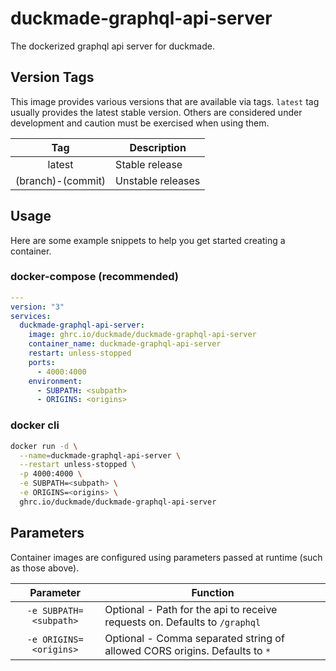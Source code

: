 # duckmade-graphql-api-server

The dockerized graphql api server for duckmade.

## Version Tags

This image provides various versions that are available via tags. `latest` tag usually provides the latest stable version. Others are considered under development and caution must be exercised when using them.

|        Tag        | Description       |
| :---------------: | ----------------- |
|      latest       | Stable release    |
| (branch)-(commit) | Unstable releases |

## Usage

Here are some example snippets to help you get started creating a container.

### docker-compose (recommended)

```yaml
---
version: "3"
services:
  duckmade-graphql-api-server:
    image: ghrc.io/duckmade/duckmade-graphql-api-server
    container_name: duckmade-graphql-api-server
    restart: unless-stopped
    ports:
      - 4000:4000
    environment:
      - SUBPATH: <subpath>
      - ORIGINS: <origins>
```

### docker cli

```bash
docker run -d \
  --name=duckmade-graphql-api-server \
  --restart unless-stopped \
  -p 4000:4000 \
  -e SUBPATH=<subpath> \
  -e ORIGINS=<origins> \
  ghrc.io/duckmade/duckmade-graphql-api-server
```

## Parameters

Container images are configured using parameters passed at runtime (such as those above).

|       Parameter        | Function                                                                   |
| :--------------------: | -------------------------------------------------------------------------- |
| `-e SUBPATH=<subpath>` | Optional - Path for the api to receive requests on. Defaults to `/graphql` |
| `-e ORIGINS=<origins>` | Optional - Comma separated string of allowed CORS origins. Defaults to `*` |

